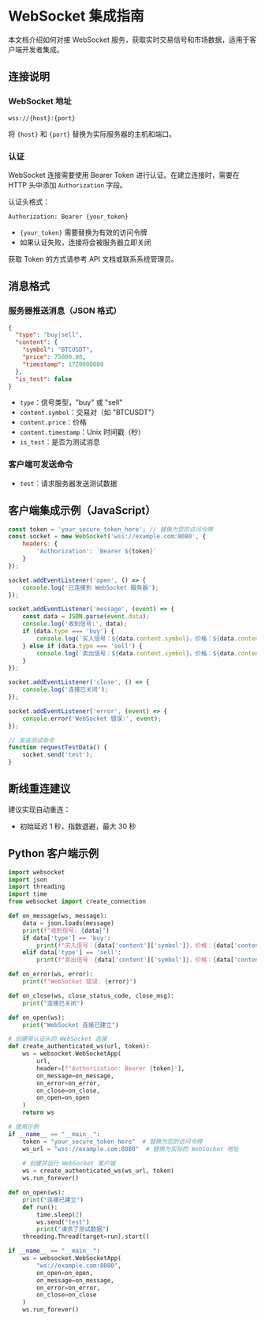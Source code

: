 # WebSocket 集成指南

本文档介绍如何对接 WebSocket 服务，获取实时交易信号和市场数据，适用于客户端开发者集成。

## 连接说明

### WebSocket 地址

```
wss://{host}:{port}
```
将 `{host}` 和 `{port}` 替换为实际服务器的主机和端口。

### 认证

WebSocket 连接需要使用 Bearer Token 进行认证。在建立连接时，需要在 HTTP 头中添加 `Authorization` 字段。

认证头格式：
```
Authorization: Bearer {your_token}
```

- `{your_token}` 需要替换为有效的访问令牌
- 如果认证失败，连接将会被服务器立即关闭

获取 Token 的方式请参考 API 文档或联系系统管理员。

## 消息格式

### 服务器推送消息（JSON 格式）

```json
{
  "type": "buy|sell",
  "content": {
    "symbol": "BTCUSDT",
    "price": 75000.00,
    "timestamp": 1720000000
  },
  "is_test": false
}
```
- `type`：信号类型，"buy" 或 "sell"
- `content.symbol`：交易对（如 "BTCUSDT"）
- `content.price`：价格
- `content.timestamp`：Unix 时间戳（秒）
- `is_test`：是否为测试消息

### 客户端可发送命令
- `test`：请求服务器发送测试数据

## 客户端集成示例（JavaScript）

```javascript
const token = 'your_secure_token_here'; // 替换为您的访问令牌
const socket = new WebSocket('wss://example.com:8080', {
    headers: {
        'Authorization': `Bearer ${token}`
    }
});

socket.addEventListener('open', () => {
    console.log('已连接到 WebSocket 服务器');
});

socket.addEventListener('message', (event) => {
    const data = JSON.parse(event.data);
    console.log('收到信号:', data);
    if (data.type === 'buy') {
        console.log(`买入信号：${data.content.symbol}，价格：${data.content.price}`);
    } else if (data.type === 'sell') {
        console.log(`卖出信号：${data.content.symbol}，价格：${data.content.price}`);
    }
});

socket.addEventListener('close', () => {
    console.log('连接已关闭');
});

socket.addEventListener('error', (event) => {
    console.error('WebSocket 错误:', event);
});

// 发送测试命令
function requestTestData() {
    socket.send('test');
}
```

## 断线重连建议

建议实现自动重连：
- 初始延迟 1 秒，指数退避，最大 30 秒

## Python 客户端示例

```python
import websocket
import json
import threading
import time
from websocket import create_connection

def on_message(ws, message):
    data = json.loads(message)
    print(f"收到信号: {data}")
    if data['type'] == 'buy':
        print(f"买入信号：{data['content']['symbol']}，价格：{data['content']['price']}")
    elif data['type'] == 'sell':
        print(f"卖出信号：{data['content']['symbol']}，价格：{data['content']['price']}")

def on_error(ws, error):
    print(f"WebSocket 错误: {error}")

def on_close(ws, close_status_code, close_msg):
    print("连接已关闭")

def on_open(ws):
    print("WebSocket 连接已建立")

# 创建带认证头的 WebSocket 连接
def create_authenticated_ws(url, token):
    ws = websocket.WebSocketApp(
        url,
        header=[f"Authorization: Bearer {token}"],
        on_message=on_message,
        on_error=on_error,
        on_close=on_close,
        on_open=on_open
    )
    return ws

# 使用示例
if __name__ == "__main__":
    token = "your_secure_token_here"  # 替换为您的访问令牌
    ws_url = "wss://example.com:8080"  # 替换为实际的 WebSocket 地址
    
    # 创建并运行 WebSocket 客户端
    ws = create_authenticated_ws(ws_url, token)
    ws.run_forever()

def on_open(ws):
    print("连接已建立")
    def run():
        time.sleep(2)
        ws.send("test")
        print("请求了测试数据")
    threading.Thread(target=run).start()

if __name__ == "__main__":
    ws = websocket.WebSocketApp(
        "ws://example.com:8080",
        on_open=on_open,
        on_message=on_message,
        on_error=on_error,
        on_close=on_close
    )
    ws.run_forever()
